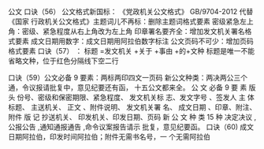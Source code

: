 
公文
口诀（56）
公文格式新国标： 《党政机关公文格式》 GB/9704-2012 代替《国家
行政机关公文格式》主题词儿不再标：删除主题词格式要素
密级紧急左上角：密级、紧急程度从右上角改为左上角
印章署名要齐全：增加发文机关署名格式要素
成文日期用数字：成文日期用阿拉伯数字标注
公文页码不可少：增加页码格式要素
口诀（57） ： 标题 =发文机关 +关于 +事由 +的+文种
标题是唯一不能省略文种，位于红色分隔线下空二行

口诀（59）公文必备 9 要素：两标两印四文一页码
新公文种类：两决两公三个通，令议报请批复中，意见纪要还有函，
十五公文都来全。
公 文
必备
9 要
素
版 头
份号、密级和保密期限、紧急程度、 发文机关标
志、发文字号 、签发人
主 体
标题、 主送机关、 正文 、附件说明、 发文机关署
名、 成文日期 、印章、附注、附件
版 记
抄送机关、 印发机关、印发日期、页码
新 公
文 种
类 15
种
决定决议 ,公报公告 ,通知通报通告 ,命令议案报告请示
批复，意见纪要函。
口诀（60) 成文日期阿拉伯，印发时间阿拉伯；附件无需书名号，一
个无需阿拉伯